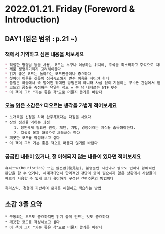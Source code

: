 # 2022.01.21. Friday **(Foreword & Introduction)**

## DAY1 (읽은 범위 : p.21 ~)

### 책에서 기억하고 싶은 내용을 써보세요

```markdown
* 적절한 명명법 등을 사용, 코드는 누구나 예상하는 위치에, 주석을 최소화하고 주석으로 처리한 코드는 정리한다
* 제품 생명주기까지 고려해야한다
* 읽기 좋은 코드는 돌아가는 코드만큼이나 중요하다
* 첫아이 이름을 짓듯이 심사숙고해서 변수 이름을 지어야 한다
* 품질은 하늘에서 뚝 떨어진 위대한 방법론이 아니라 사심 없이 기울이는 무수한 관심에서 얻어진다
* 코드의 품질을 측정하는 유일한 척도 = 분 당 내지르는 WTF 횟수
* 이 책이 그저 "기분 좋은 책"으로 머물지 않기를 바란다
```

### 오늘 읽은 소감은? 떠오르는 생각을 가볍게 적어보세요

```
* 노개북을 신청을 하며 완주하겠다는 다짐을 하였다
* 장인 정신을 익히는 과정
    1. 장인에게 필요한 원칙, 패턴, 기법, 경험이라는 지식을 습득해야한다.
    2. 지식을 몸과 마음으로 체득해야 한다
* 깨끗한 코드를 작성해보고 싶다
* 이 책이 그저 기분 좋은 책으로 머물지 않기를 바란다
```

### 궁금한 내용이 있거나, 잘 이해되지 않는 내용이 있다면 적어보세요

```
휴리스틱(heuristics) 또는 발견법(發見法), 불충분한 시간이나 정보로 인하여 합리적인 판단을 할 수 없거나, 체계적이면서 합리적인 판단이 굳이 필요하지 않은 상황에서 사람들이 빠르게 사용할 수 있게 보다 용이하게 구성된 간편추론의 방법이다

휴리스틱, 경험에 기반하여 문제를 해결하고 학습하는 방법
```

## 소감 3줄 요약

```
* 구동되는 코드도 중요하지만 읽기 좋게 만드는 것도 중요하다
* 깨끗한 코드를 작성해보고 싶다
* 이 책이 그저 "기분 좋은 책"으로 머물지 않기를 바란다
```
